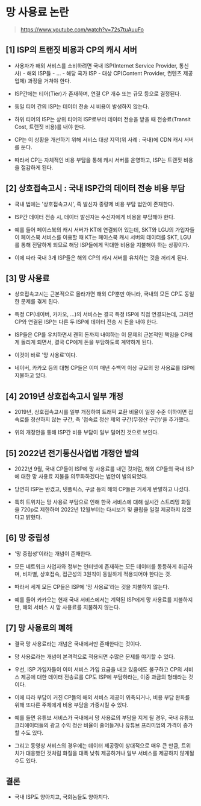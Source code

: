 
# 망 사용료 논란

> https://www.youtube.com/watch?v=72s7tuAuuFo


## [1] ISP의 트랜짓 비용과 CP의 캐시 서버

- 사용자가 해외 서비스를 소비하려면 국내 ISP(Internet Service Provider, 통신사) - 해외 ISP들 - ... - 해당 국가 ISP - 대상 CP(Content Provider, 컨텐츠 제공 업체) 과정을 거쳐야 한다.

- ISP간에는 티어(Tier)가 존재하며, 연결 CP 개수 또는 규모 등으로 결정된다.

- 동일 티어 간의 ISP는 데이터 전송 시 비용이 발생하지 않는다.

- 하위 티어의 ISP는 상위 티어의 ISP로부터 데이터 전송을 받을 때 전송료(Transit Cost, 트랜짓 비용)를 내야 한다.

- CP는 이 상황을 개선하기 위해 서비스 대상 지역(위 사례 : 국내)에 CDN 캐시 서버를 둔다.

- 따라서 CP는 자체적인 비용 부담을 통해 캐시 서버를 운영하고, ISP는 트랜짓 비용을 절감하게 된다.


## [2] 상호접속고시 : 국내 ISP간의 데이터 전송 비용 부담

- 국내 법에는 '상호접속고시', 즉 발신자 종량제 비용 부담 법안이 존재한다.

- ISP간 데이터 전송 시, 데이터 발신자는 수신자에게 비용을 부담해야 한다.

- 예를 들어 페이스북의 캐시 서버가 KT에 연결되어 있는데, SKT와 LGU의 가입자들이 페이스북 서비스를 이용할 때
  KT는 페이스북 캐시 서버의 데이터를 SKT, LGU를 통해 전달하게 되므로 해당 ISP들에게 막대한 비용을 지불해야 하는 상황이다.

- 이에 따라 국내 3개 ISP들은 해외 CP의 캐시 서버를 유치하는 것을 꺼리게 된다.


## [3] 망 사용료

- 상호접속고시는 근본적으로 올라가면 해외 CP뿐만 아니라, 국내의 모든 CP도 동일한 문제를 겪게 된다.

- 특정 CP(네이버, 카카오, ...)의 서비스는 결국 특정 ISP에 직접 연결되는데,
  그러면 CP와 연결된 ISP는 다른 두 ISP에 데이터 전송 시 돈을 내야 한다.

- ISP들은 CP를 유치하면서 괜히 돈까지 내야하는 이 문제의 근본적인 책임을 CP에게 돌리게 되면서,
  결국 CP에게 돈을 부담하도록 계약하게 된다.

- 이것이 바로 '망 사용료'이다.

- 네이버, 카카오 등의 대형 CP들은 이미 매년 수백억 이상 규모의 망 사용료를 ISP에 지불하고 있다.


## [4] 2019년 상호접속고시 일부 개정

- 2019년, 상호접속고시를 일부 개정하여 트래픽 교환 비율이 일정 수준 이하이면 접속료를 정산하지 않는 구간,
  즉 '접속료 정산 제외 구간(무정산 구간)'을 추가했다.

- 위의 개정안을 통해 ISP간 비용 부담이 일부 덜어진 것으로 보인다.


## [5] 2022년 전기통신사업법 개정안 발의

- 2022년 9월, 국내 CP들이 ISP에 망 사용료를 내던 것처럼, 해외 CP들의 국내 ISP에 대한 망 사용료 지불을 의무화하겠다는 법안이 발의되었다.

- 당연히 ISP는 반겼고, 넷플릭스, 구글 등의 해외 CP들은 거세게 반발하고 나섰다.

- 특히 트위치는 망 사용료 부담으로 인해 한국 서비스에 대해 실시간 스트리밍 화질을 720p로 제한하며
  2022년 12월부터는 다시보기 및 클립을 일절 제공하지 않겠다고 밝혔다.


## [6] 망 중립성

- '망 중립성'이라는 개념이 존재한다.

- 모든 네트워크 사업자와 정부는 인터넷에 존재하는 모든 데이터를 동등하게 취급하며,
  비차별, 상호접속, 접근성의 3원칙이 동일하게 적용되어야 한다는 것.

- 따라서 세계 모든 CP들은 ISP에 '망 사용료'라는 것을 지불하지 않는다.

- 예를 들어 카카오는 현재 국내 서비스에서는 계약된 ISP에게 망 사용료를 지불하지만,
  해외 서비스 시 망 사용료를 지불하지 않는다.


## [7] 망 사용료의 폐해

- 결국 망 사용료라는 개념은 국내에서만 존재한다는 것이다.

- 망 사용료라는 개념이 본격적으로 적용되면 수많은 문제를 야기할 수 있다.

- 우선, ISP 가입자들이 이미 서비스 가입 요금을 내고 있음에도 불구하고 CP의 서비스 제공에 대한 데이터 전송료를 CP도 ISP에 부담하라는,
  이중 과금의 형태라는 것이다.

- 이에 따라 부담이 커진 CP들의 해외 서비스 제공이 위축되거나, 비용 부담 완화를 위해 또다른 주체에게 비용 부담을 가중시킬 수 있다.

- 예를 들면 유튜브 서비스가 국내에서 망 사용료의 부담을 지게 될 경우,
  국내 유튜브 크리에이터들의 광고 수익 정산 비율이 줄어들거나 유튜브 프리미엄의 가격이 증가할 수도 있다.

- 그리고 동영상 서비스의 경우에는 데이터 제공량이 상대적으로 매우 큰 만큼,
  트위치가 대응했던 것처럼 화질을 대폭 낮춰 제공하거나 일부 서비스를 제공하지 않게될 수도 있다.


## 결론

- 국내 ISP도 양아치고, 국회놈들도 양아치다.

